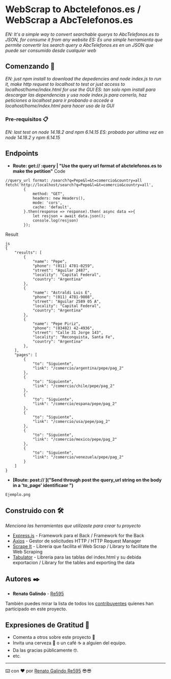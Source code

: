 # WebScrap to Abctelefonos.es / WebScrap a AbcTelefonos.es
_EN: It's a simple way to convert searchable querys to AbcTelefonos.es to JSON, for consume it from any website_ 
_ES: Es una simple herramienta que permite convertir los search query a AbcTelefonos.es en un JSON que puede ser consumido desde cualquier web_ 

## Comenzando 🚀

_EN: just npm install to download the depedencies and node index.js to run it, make http request to localhost to test or just access to localhost/home/index.html for use the GUI_
_ES: tan solo npm install para descargar las dependencias y usa node index.js para correrlo, haz peticiones a localhost para ir probando o accede a locahost/home/index.html para hacer uso de la GUI_


### Pre-requisitos 📋

_EN: last test on node 14.18.2 and npm 6.14.15_
_ES: probado por ultima vez en node 14.18.2 y npm 6.14.15_

## Endpoints

- **Route: get:// :query | "Use the query url format of abctelefonos.es to make the petition"**
Code
```
//query_url format: /search?q=Pepe&l=&t=comercio&country=all
fetch('http://localhost/search?q=Pepe&l=&t=comercio&country=all',
        {
            method: "GET",
            headers: new Headers(),
            mode: 'cors',
            cache: 'default', 
        }.then(response => response).then( async data =>{
            let resjson = await data.json();
            console.log(resjson)
        });
```
Result
```
js
{
    "results": [
        {
            "name": "Pepe",
            "phone": "(011) 4781-0259",
            "street": "Aguilar 2487",
            "locality": "Capital Federal",
            "country": "Argentina"
        },
        {
            "name": "Astraldi Luis E",
            "phone": "(011) 4781-9808",
            "street": "Aguilar 2589 05 A",
            "locality": "Capital Federal",
            "country": "Argentina"
        },
        {
            "name": "Pepe Piriz",
            "phone": "(03482) 42-4936",
            "street": "Calle 31 Jorge 143",
            "locality": "Reconquista, Santa Fe",
            "country": "Argentina"
        },
    ],
    "pages": [
        {
            "to": "Siguiente",
            "link": "/comercio/argentina/pepe/pag_2"
        },
        {
            "to": "Siguiente",
            "link": "/comercio/chile/pepe/pag_2"
        },
        {
            "to": "Siguiente",
            "link": "/comercio/espana/pepe/pag_2"
        },
        {
            "to": "Siguiente",
            "link": "/comercio/usa/pepe/pag_2"
        },
        {
            "to": "Siguiente",
            "link": "/comercio/mexico/pepe/pag_2"
        },
        {
            "to": "Siguiente",
            "link": "/comercio/venezuela/pepe/pag_2"
        }
    ]
}
```
- **[Route: post:// ]("Send through post the query_url string on the body in a 'to_page' identificaor ")**

```
Ejemplo.png
```

## Construido con 🛠️

_Menciona las herramientas que utilizaste para crear tu proyecto_

* [Express.js](https://expressjs.com/) - Framework para el Back / Framework for the Back
* [Axios](https://github.com/axios/axios) - Gestor de solicitudes HTTP / HTTP Request Manager
* [Scrape It](https://github.com/IonicaBizau/scrape-it) - Libreria que facilita el Web Scrap / Library to facilitate the Web Scraping
* [Tabulator](https://github.com/olifolkerd/tabulator) - Libreria para las tablas del index.html y su debida exportacion / Library for the tables and exporting the data


## Autores ✒️

* **Renato Galindo** - [Re595](https://github.com/Re595/)

También puedes mirar la lista de todos los [contribuyentes](https://github.com/your/project/contributors) quíenes han participado en este proyecto. 

## Expresiones de Gratitud 🎁

* Comenta a otros sobre este proyecto 📢
* Invita una cerveza 🍺 o un café ☕ a alguien del equipo. 
* Da las gracias públicamente 🤓.
* etc.



---
⌨️ con ❤️ por [Renato Galindo Re595](https://github.com/Re595/) 😎😎
